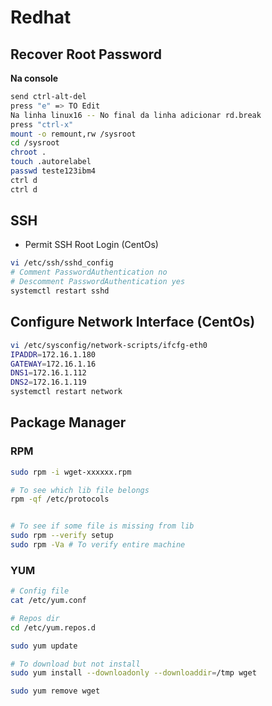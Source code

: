 # Redhat

## Recover Root Password

**Na console**

```sh
send ctrl-alt-del
press "e" => TO Edit
Na linha linux16 -- No final da linha adicionar rd.break
press "ctrl-x"
mount -o remount,rw /sysroot
cd /sysroot
chroot .
touch .autorelabel
passwd teste123ibm4
ctrl d
ctrl d
```

## SSH

* Permit SSH Root Login (CentOs)

```sh
vi /etc/ssh/sshd_config
# Comment PasswordAuthentication no
# Descomment PasswordAuthentication yes
systemctl restart sshd 
```

## Configure Network Interface (CentOs)

```sh
vi /etc/sysconfig/network-scripts/ifcfg-eth0
IPADDR=172.16.1.180
GATEWAY=172.16.1.16
DNS1=172.16.1.112
DNS2=172.16.1.119
systemctl restart network
```

## Package Manager

### RPM

```bash
sudo rpm -i wget-xxxxxx.rpm

# To see which lib file belongs
rpm -qf /etc/protocols


# To see if some file is missing from lib
sudo rpm --verify setup
sudo rpm -Va # To verify entire machine

```

### YUM

```bash
# Config file
cat /etc/yum.conf

# Repos dir
cd /etc/yum.repos.d

sudo yum update

# To download but not install
sudo yum install --downloadonly --downloaddir=/tmp wget

sudo yum remove wget
```